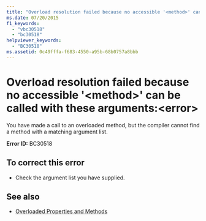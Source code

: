 ```yaml
---
title: "Overload resolution failed because no accessible '<method>' can be called with these arguments:<error>"
ms.date: 07/20/2015
f1_keywords: 
  - "vbc30518"
  - "bc30518"
helpviewer_keywords: 
  - "BC30518"
ms.assetid: 0c49fffa-f683-4550-a95b-68b0757a8bbb
---
```

# Overload resolution failed because no accessible '\<method>' can be called with these arguments:\<error>
You have made a call to an overloaded method, but the compiler cannot find a method with a matching argument list.  
  
 **Error ID:** BC30518  
  
## To correct this error  
  
- Check the argument list you have supplied.  
  
## See also

- [Overloaded Properties and Methods](../programming-guide/language-features/objects-and-classes/overloaded-properties-and-methods.md)
